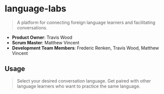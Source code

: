 # language-labs

> A platform for connecting foreign language learners and facilitating conversations. 


  - __Product Owner__: Travis Wood
  - __Scrum Master__: Matthew Vincent
  - __Development Team Members__: Frederic Renken, Travis Wood, Matthew Vincent
  
  
## Usage

> Select your desired conversation language. Get paired with other language learners who want to practice the same language.
